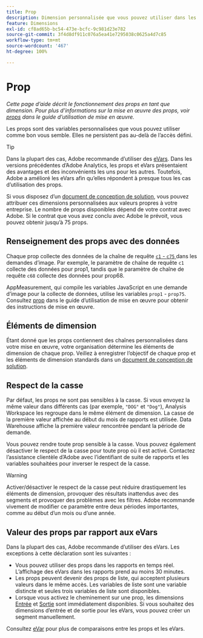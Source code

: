 ```yaml
---
title: Prop
description: Dimension personnalisée que vous pouvez utiliser dans les rapports.
feature: Dimensions
exl-id: cf8ad65b-bc54-473e-bcfc-9c981d23e782
source-git-commit: 3f4d8df911c076a5ea41e7295038c0625a4d7c85
workflow-type: tm+mt
source-wordcount: '467'
ht-degree: 100%

---
```


# Prop

*Cette page d’aide décrit le fonctionnement des props en tant que dimension. Pour plus d’informations sur la mise en œuvre des props, voir [props](/help/implement/vars/page-vars/prop.md) dans le guide d’utilisation de mise en œuvre.*

Les props sont des variables personnalisées que vous pouvez utiliser comme bon vous semble. Elles ne persistent pas au-delà de l’accès défini.

>[!TIP]
>
>Dans la plupart des cas, Adobe recommande d’utiliser des [eVars](evar.md). Dans les versions précédentes d’Adobe Analytics, les props et eVars présentaient des avantages et des inconvénients les uns pour les autres. Toutefois, Adobe a amélioré les eVars afin qu’elles répondent à presque tous les cas d’utilisation des props.

Si vous disposez d’un [document de conception de solution](/help/implement/prepare/solution-design.md), vous pouvez attribuer ces dimensions personnalisées aux valeurs propres à votre entreprise. Le nombre de props disponibles dépend de votre contrat avec Adobe. Si le contrat que vous avez conclu avec Adobe le prévoit, vous pouvez obtenir jusqu’à 75 props.

## Renseignement des props avec des données

Chaque prop collecte des données de la chaîne de requête [`c1` - `c75` ](/help/implement/validate/query-parameters.md) dans les demandes d’image. Par exemple, le paramètre de chaîne de requête `c1` collecte des données pour prop1, tandis que le paramètre de chaîne de requête `c68` collecte des données pour prop68.

AppMeasurement, qui compile les variables JavaScript en une demande d’image pour la collecte de données, utilise les variables `prop1` - `prop75`. Consultez [prop](/help/implement/vars/page-vars/prop.md) dans le guide d’utilisation de mise en œuvre pour obtenir des instructions de mise en œuvre.

## Éléments de dimension

Étant donné que les props contiennent des chaînes personnalisées dans votre mise en œuvre, votre organisation détermine les éléments de dimension de chaque prop. Veillez à enregistrer l’objectif de chaque prop et les éléments de dimension standards dans un [document de conception de solution](/help/implement/prepare/solution-design.md).

## Respect de la casse

Par défaut, les props ne sont pas sensibles à la casse. Si vous envoyez la même valeur dans différents cas (par exemple, `"DOG"` et `"Dog"`), Analysis Workspace les regroupe dans le même élément de dimension. La casse de la première valeur affichée au début du mois de rapports est utilisée. Data Warehouse affiche la première valeur rencontrée pendant la période de demande.

Vous pouvez rendre toute prop sensible à la casse. Vous pouvez également désactiver le respect de la casse pour toute prop où il est activé. Contactez l’assistance clientèle d’Adobe avec l’identifiant de suite de rapports et les variables souhaitées pour inverser le respect de la casse.

>[!WARNING]
>
>Activer/désactiver le respect de la casse peut réduire drastiquement les éléments de dimension, provoquer des résultats inattendus avec des segments et provoquer des problèmes avec les filtres. Adobe recommande vivement de modifier ce paramètre entre deux périodes importantes, comme au début d’un mois ou d’une année.

## Valeur des props par rapport aux eVars

Dans la plupart des cas, Adobe recommande d’utiliser des eVars. Les exceptions à cette déclaration sont les suivantes :

* Vous pouvez utiliser des props dans les rapports en temps réel. L’affichage des eVars dans les rapports prend au moins 30 minutes.
* Les props peuvent devenir des props de liste, qui acceptent plusieurs valeurs dans le même accès. Les variables de liste sont une variable distincte et seules trois variables de liste sont disponibles.
* Lorsque vous activez le cheminement sur une prop, les dimensions [Entrée](entry-dimensions.md) et [Sortie](exit-dimensions.md) sont immédiatement disponibles. Si vous souhaitez des dimensions d’entrée et de sortie pour les eVars, vous pouvez créer un segment manuellement.

Consultez [eVar](evar.md) pour plus de comparaisons entre les props et les eVars.

